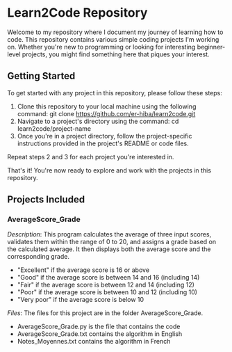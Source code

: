 # Learn2Code Repository
Welcome to my repository where I document my journey of learning how to code. This repository contains various simple coding projects I'm working on. 
Whether you're new to programming or looking for interesting beginner-level projects, you might find something here that piques your interest.

## Getting Started
To get started with any project in this repository, please follow these steps:
1. Clone this repository to your local machine using the following command:
  git clone https://github.com/er-hiba/learn2code.git
2. Navigate to a project's directory using the command:
  cd learn2code/project-name
3. Once you're in a project directory, follow the project-specific instructions provided in the project's README or code files.

Repeat steps 2 and 3 for each project you're interested in.

That's it! You're now ready to explore and work with the projects in this repository.

## Projects Included
### AverageScore_Grade
*Description*: This program calculates the average of three input scores, validates them within the range of 0 
to 20, and assigns a grade based on the calculated average. It then displays both the average score and the corresponding grade.
  - "Excellent" if the average score is 16 or above
  - "Good" if the average score is between 14 and 16 (including 14)
  - "Fair" if the average score is between 12 and 14 (including 12)
  - "Poor" if the average score is between 10 and 12 (including 10)
  - "Very poor" if the average score is below 10

*Files*: The files for this project are in the folder AverageScore_Grade. 
- AverageScore_Grade.py is the file that contains the code
- AverageScore_Grade.txt contains the algorithm in English
- Notes_Moyennes.txt contains the algorithm in French

